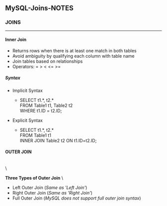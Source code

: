 ## MySQL-Joins-NOTES


### JOINS
***

#### Inner Join

- Returns rows when there is at least one match in both tables
- Avoid ambiguity by qualifying each column with table name
- Join tables based on relationships
- Operators: = > < <= >=

##### **Syntax** 

- Implicit Syntax
  - SELECT t1.*, t2.\*\
   FROM Table1 t1, Table2 t2\
   WHERE t1.ID = t2.ID;

- Explicit Syntax
  - SELECT t1.*, t2.\*\
   FROM Table1 t1\
   INNER JOIN Table2 t2 ON t1.ID=t2.ID;


#### OUTER JOIN
\
\

**Three Types of Outer Join**
\
- Left Outer Join (*Same as 'Left Join'*)
- Right Outer Join (*Same as 'Right Join'*)
- Full Outer Join (*MySQL does not support full outer join syntax*)





































